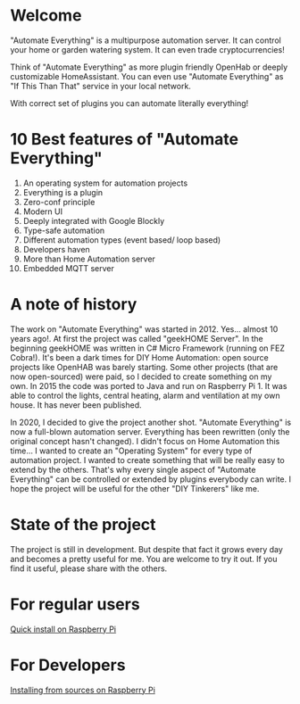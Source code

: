 # Welcome
"Automate Everything" is a multipurpose automation server. It can control your home or garden watering system. It can even trade cryptocurrencies! 

Think of "Automate Everything" as more plugin friendly OpenHab or deeply customizable HomeAssistant. You can even use "Automate Everything" as "If This Than That" service in your local network. 

With correct set of plugins you can automate literally everything!

# 10 Best features of "Automate Everything"
1. An operating system for automation projects
2. Everything is a plugin
3. Zero-conf principle
4. Modern UI
5. Deeply integrated with Google Blockly
6. Type-safe automation
7. Different automation types (event based/ loop based)
8. Developers haven
9. More than Home Automation server
10. Embedded MQTT server

# A note of history
The work on "Automate Everything" was started in 2012. Yes... almost 10 years ago!. At first the project was called "geekHOME Server". In the beginning geekHOME was written in C# Micro Framework (running on FEZ Cobra!). It's been a dark times for DIY Home Automation: open source projects like OpenHAB was barely starting. Some other projects (that are now open-sourced) were paid, so I decided to create something on my own.
In 2015 the code was ported to Java and run on Raspberry Pi 1. It was able to control the lights, central heating, alarm and ventilation at my own house. It has never been published.

In 2020, I decided to give the project another shot. "Automate Everything" is now a full-blown automation server. Everything has been rewritten (only the original concept hasn't changed).
I didn't focus on Home Automation this time... I wanted to create an "Operating System" for every type of automation project. I wanted to create something that will be really easy to extend by the others. That's why every single aspect of "Automate Everything" can be controlled or extended by plugins everybody can write. I hope the project will be useful for the other "DIY Tinkerers" like me.


# State of the project
The project is still in development. But despite that fact it grows every day and becomes a pretty useful for me. You are welcome to try it out. 
If you find it useful, please share with the others.

# For regular users
[Quick install on Raspberry Pi](Quick-install-on-Raspberry-Pi.md)

# For Developers
[Installing from sources on Raspberry Pi](Installing-from-sources-on-Raspberry-Pi.md)